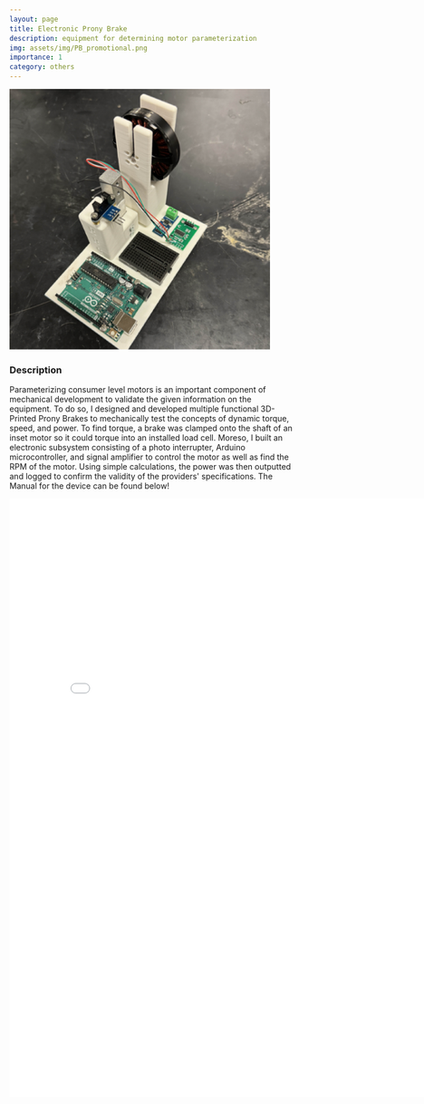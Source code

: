 ```yaml
---
layout: page
title: Electronic Prony Brake
description: equipment for determining motor parameterization
img: assets/img/PB_promotional.png
importance: 1
category: others
---
```


<img title="a title" alt="Alt text" src="/assets/img/PB_Image.png" width="460" height = "460">

### Description

Parameterizing consumer level motors is an important component of mechanical development to validate the given information on the equipment. To do so, I designed and developed multiple functional 3D-Printed Prony Brakes to mechanically test the concepts of dynamic torque, speed, and power. To find torque, a brake was clamped onto the shaft of an inset motor so it could torque into an installed load cell. Moreso, I built an electronic subsystem consisting of a photo interrupter, Arduino microcontroller, and signal amplifier to control the motor as well as find the RPM of the motor. Using simple calculations, the power was then outputted and logged to confirm the validity of the providers' specifications. The Manual for the device can be found below!

<embed src="/assets/pdf/PB_Manual.pdf" width="816px" height="1056px" />
